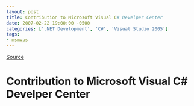 ```yaml
---
layout: post
title: Contribution to Microsoft Visual C# Develper Center
date: 2007-02-22 19:00:00 -0500
categories: ['.NET Development', 'C#', 'Visual Studio 2005']
tags:
- msmvps
---
```

[Source](http://blogs.msmvps.com/peterritchie/2007/02/23/contribution-to-microsoft-visual-c-develper-center/ "Permalink to Contribution to Microsoft Visual C# Develper Center")

# Contribution to Microsoft Visual C# Develper Center



